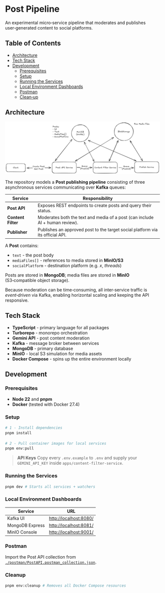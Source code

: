 # Post Pipeline

An experimental micro‑service pipeline that moderates and publishes user‑generated content to social platforms.

## Table of Contents

* [Architecture](#architecture)
* [Tech Stack](#tech-stack)
* [Development](#development)
  * [Prerequisites](#prerequisites)
  * [Setup](#setup)
  * [Running the Services](#running-the-services)
  * [Local Environment Dashboards](#local-environment-dashboards)
  * [Postman](#postman)
  * [Clean‑up](#cleanup)

## Architecture

![](./images/architecture.png)

The repository models a **Post publishing pipeline** consisting of three asynchronous services communicating over **Kafka** queues:

| Service            | Responsibility                                                                 |
| ------------------ | ------------------------------------------------------------------------------ |
| **Post API**       | Exposes REST endpoints to create posts and query their status.                 |
| **Content Filter** | Moderates both the text and media of a post (can include AI + human review).   |
| **Publisher**      | Publishes an approved post to the target social platform via its official API. |

A **Post** contains:

* `text` - the post body
* `mediaFiles[]` - references to media stored in **MinIO/S3**
* `socialPlatform` - destination platform (e.g. *x*, *threads*)

Posts are stored in **MongoDB**; media files are stored in **MinIO** (S3‑compatible object storage).

Because moderation can be time‑consuming, all inter‑service traffic is *event‑driven* via Kafka, enabling horizontal scaling and keeping the API responsive.

## Tech Stack

* **TypeScript** - primary language for all packages
* **Turborepo** - monorepo orchestration
* **Gemini API** - post content moderation
* **Kafka** - message broker between services
* **MongoDB** - primary database
* **MinIO** - local S3 simulation for media assets
* **Docker Compose** - spins up the entire environment locally

## Development

### Prerequisites

* **Node 22** and **pnpm**
* **Docker** (tested with Docker 27.4)

### Setup

```bash
# 1 - Install dependencies
pnpm install

# 2 - Pull container images for local services
pnpm env:pull
```

> **API Keys**
> Copy every `.env.example` to `.env` and supply your `GEMINI_API_KEY` inside `apps/content-filter-service`.

### Running the Services

```bash
pnpm dev # Starts all services + watchers
```

### Local Environment Dashboards

| Service         | URL                                              |
| --------------- | ------------------------------------------------ |
| Kafka UI        | [http://localhost:8080/](http://localhost:8080/) |
| MongoDB Express | [http://localhost:8081/](http://localhost:8081/) |
| MinIO Console   | [http://localhost:9001/](http://localhost:9001/) |

### Postman

Import the Post API collection from [`./postman/PostAPI.postman_collection.json`](./postman/PostAPI.postman_collection.json).

### Cleanup

```bash
pnpm env:cleanup # Removes all Docker Compose resources
```
